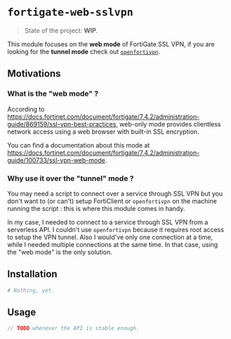 # `fortigate-web-sslvpn`

> State of the project: **WIP**.

This module focuses on the **web mode** of FortiGate SSL VPN, if you are looking for the **tunnel mode** check out [`openfortivpn`](https://github.com/adrienverge/openfortivpn).

## Motivations

### What is the "web mode" ?

According to <https://docs.fortinet.com/document/fortigate/7.4.2/administration-guide/869159/ssl-vpn-best-practices>, web-only mode provides clientless network access using a web browser with built-in SSL encryption.

You can find a documentation about this mode at <https://docs.fortinet.com/document/fortigate/7.4.2/administration-guide/100733/ssl-vpn-web-mode>.

### Why use it over the "tunnel" mode ?

You may need a script to connect over a service through SSL VPN but you don't want to (or can't) setup FortiClient or `openfortivpn` on the machine running the script : this is where this module comes in handy.

In my case, I needed to connect to a service through SSL VPN from a serverless API. I couldn't use `openfortivpn` because it requires root access to setup the VPN tunnel. Also I would've only one connection at a time, while I needed multiple connections at the same time. In that case, using the "web mode" is the only solution.

## Installation

```bash
# Nothing, yet.
```

## Usage

```typescript
// TODO whenever the API is stable enough.
```
